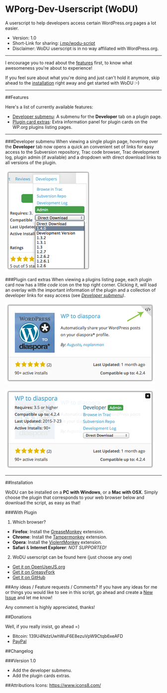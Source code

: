 # WPorg-Dev-Userscript (WoDU)
A userscript to help developers access certain WordPress.org pages a lot easier.

- Version: 1.0
- Short-Link for sharing: [j.mp/wodu-script](https://j.mp/wodu-script)
- Disclaimer: WoDU userscript is in no way affiliated with WordPress.org.

---

I encourage you to read about the [features](#features) first, to know what awesomeness you're about to experience!

If you feel sure about what you're doing and just can't hold it anymore, skip ahead to the [installation](#installation) right away and get started with WoDU :-)

---

##Features

Here's a list of currently available features:
- [Developer submenu](#developer-submenu): A submenu for the **Developer** tab on a plugin page.
- [Plugin card extras](#plugin-card-extras): Extra information panel for plugin cards on the WP.org plugins listing pages.

---

###Developer submenu
When viewing a single plugin page, hovering over the **Developer** tab now opens a quick an convenient set of links for easy access to the Subversion repository, Trac code browser, Trac development log, plugin admin (if available) and a dropdown with direct download links to all versions of the plugin.

![Open submenu][dev-submenu]

###Plugin card extras
When viewing a plugins listing page, each plugin card now has a little *code* icon on the top right corner. Clicking it, will load an overlay with the important information of the plugin and a collection of developer links for easy access (see *[Developer submenu](#developer-submenu))*.

![Plugin card][plugin-card]

![Plugin card extra][plugin-card-extra]

---

##Installation

WoDU can be installed on a **PC with Windows**, or a **Mac with OSX**.
Simply choose the plugin that corresponds to your web browser below and download the script, as easy as that!

###With Plugin
1. Which browser?
  - **Firefox**: Install the [GreaseMonkey](https://addons.mozilla.org/en-US/firefox/addon/greasemonkey/) extension.
  - **Chrome**: Install the [Tampermonkey](https://chrome.google.com/webstore/detail/tampermonkey/dhdgffkkebhmkfjojejmpbldmpobfkfo?hl=en) extension.
  - **Opera**: Install the [ViolentMonkey](https://addons.opera.com/en/extensions/details/violent-monkey/) extension.
  - **Safari** & **Internet Explorer**: *NOT SUPPORTED!*

2. WoDU userscript can be found here (just choose any one)
  - [Get it on OpenUserJS.org](https://openuserjs.org/install/noplanman/WPorg-Dev.user.js)
  - [Get it on GreasyFork](https://greasyfork.org/scripts/12089-wporg-dev/code/WPorg-Dev.user.js)
  - [Get it on GitHub](https://raw.githubusercontent.com/noplanman/WPorg-Dev-Userscript/master/WPorg-Dev.user.js)

##Any ideas / Feature requests / Comments?
If you have any ideas for me or things you would like to see in this script, go ahead and create a [New Issue](https://github.com/noplanman/WPorg-Dev-Userscript/issues/new) and let me know!

Any comment is highly appreciated, thanks!

##Donations

Well, if you really insist, go ahead =)

- Bitcoin: 139U4NdzUwhWuF6E8ezuVpW9Ctqb6xeAFD
- [PayPal](https://www.paypal.com/cgi-bin/webscr?cmd=_donations&business=armando%40noplanman%2ech&item_name=WoDU%20Donation)

##Changelog

###Version 1.0

- Add the developer submenu.
- Add the plugin cards extras.

##Attributions
Icons: https://www.icons8.com/

[dev-submenu]: https://raw.githubusercontent.com/noplanman/WPorg-Dev-Userscript/master/assets/dev-submenu.png "Open submenu"
[plugin-card]: https://raw.githubusercontent.com/noplanman/WPorg-Dev-Userscript/master/assets/plugin-card.png "Plugin card"
[plugin-card-extra]: https://raw.githubusercontent.com/noplanman/WPorg-Dev-Userscript/master/assets/plugin-card-extra.png "Plugin card extra"
